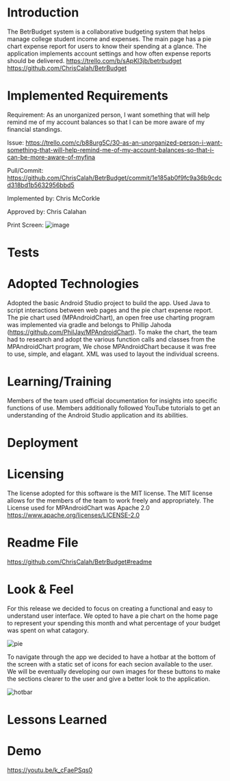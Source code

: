 
# Introduction
The BetrBudget system is a collaborative budgeting system that helps manage college student income and expenses. The main page has a pie chart expense report for users to know their spending at a glance. The application implements account settings and how often expense reports should be delivered.
https://trello.com/b/sApKl3jb/betrbudget
https://github.com/ChrisCalah/BetrBudget

# Implemented Requirements

Requirement: As an unorganized person, I want something that will help remind me of my account balances so that I can be more aware of my financial standings.

Issue: https://trello.com/c/b88urg5C/30-as-an-unorganized-person-i-want-something-that-will-help-remind-me-of-my-account-balances-so-that-i-can-be-more-aware-of-myfina

Pull/Commit: https://github.com/ChrisCalah/BetrBudget/commit/1e185ab0f9fc9a36b9cdcd318bd1b5632956bbd5

Implemented by: Chris McCorkle

Approved by: Chris Calahan

Print Screen: ![image](https://user-images.githubusercontent.com/98447606/159204869-29b27024-9bb1-4044-8f08-b2ad800d4fde.png)

# Tests

# Adopted Technologies
Adopted the basic Android Studio project to build the app. Used Java to script interactions between web pages and the pie chart expense report. The pie chart used (MPAndroidChart), an open free use charting program was implemented via gradle and belongs to Phillip Jahoda (https://github.com/PhilJay/MPAndroidChart). To make the chart, the team had to research and adopt the various function calls and classes from the MPAndroidChart program, We chose MPAndroidChart because it was free to use, simple, and elagant. XML was used to layout the individual screens.

# Learning/Training
Members of the team used official documentation for insights into specific functions of use. Members additionally followed YouTube tutorials to get an understanding of the Android Studio application and its abilities.

# Deployment

# Licensing
The license adopted for this software is the MIT license. The MIT license allows for the members of the team to work freely and appropriately.
The License used for MPAndroidChart was Apache 2.0 https://www.apache.org/licenses/LICENSE-2.0

# Readme File
https://github.com/ChrisCalah/BetrBudget#readme

# Look & Feel

For this release we decided to focus on creating a functional and easy to understand user interface. We opted to have a pie chart on the home page to represent your spending this month and what percentage of your budget was spent on what catagory.

![pie](https://user-images.githubusercontent.com/98287880/159203299-9d4bac4b-f061-4622-a4f2-4413f9685f90.JPG)

To navigate through the app we decided to have a hotbar at the bottom of the screen with a static set of icons for each secion available to the user. We will be eventually developing our own images for these buttons to make the sections clearer to the user and give a better look to the application.

![hotbar](https://user-images.githubusercontent.com/98287880/159203206-1531a8aa-9a87-4bb2-ac07-ce0ccbd0bf7a.JPG)



# Lessons Learned

# Demo

https://youtu.be/k_cFaePSqs0
